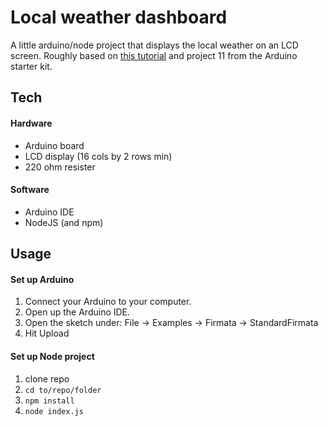 # Local weather dashboard

A little arduino/node project that displays the local weather on an LCD screen. Roughly based on [this tutorial](http://www.node-disassemble.com/2014/09/04/lcd-weather-display/) and project 11 from the Arduino starter kit.

## Tech

#### Hardware

- Arduino board
- LCD display (16 cols by 2 rows min)
- 220 ohm resister

#### Software

- Arduino IDE
- NodeJS (and npm)

## Usage

#### Set up Arduino

1. Connect your Arduino to your computer.
1. Open up the Arduino IDE.
1. Open the sketch under: File -> Examples -> Firmata -> StandardFirmata
1. Hit Upload

#### Set up Node project

1. clone repo
1. `cd to/repo/folder`
1. `npm install`
1. `node index.js`